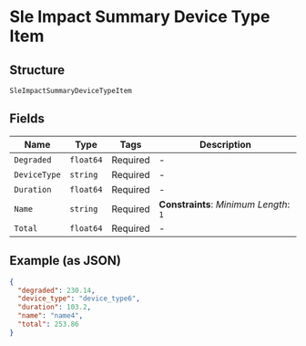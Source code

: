
# Sle Impact Summary Device Type Item

## Structure

`SleImpactSummaryDeviceTypeItem`

## Fields

| Name | Type | Tags | Description |
|  --- | --- | --- | --- |
| `Degraded` | `float64` | Required | - |
| `DeviceType` | `string` | Required | - |
| `Duration` | `float64` | Required | - |
| `Name` | `string` | Required | **Constraints**: *Minimum Length*: `1` |
| `Total` | `float64` | Required | - |

## Example (as JSON)

```json
{
  "degraded": 230.14,
  "device_type": "device_type6",
  "duration": 103.2,
  "name": "name4",
  "total": 253.86
}
```

